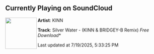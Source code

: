 ## Currently Playing on SoundCloud

[<img align="left" width="100" src="https://i1.sndcdn.com/artworks-Fq37QfggWjOz4Pdb-8kh1Wg-t500x500.jpg">](https://soundcloud.com/billykinn/silver-water-kinn-bridgey-b-remix-free-download)

**Artist**: KINN 

**Track**: Silver Water - (KINN & BRIDGEY-B Remix) *Free Download**

Last updated at 7/19/2025, 5:33:25 PM
